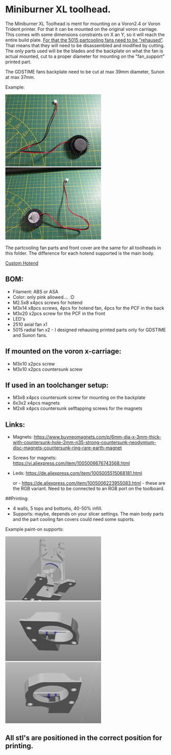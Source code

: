 # Miniburner XL toolhead.

The Miniburner XL Toolhead is ment for mounting on a Voron2.4 or Voron Trident printer. For that it can be mounted on the original voron carriage. This comes with some dimensions constraints on X an Y, so it will reach the entire build plate. [For that the 5015 partcooling fans need to be "rehaused"](https://youtu.be/SxsvMOHyB7k). That means that they will need to be disassembled and modified by cutting. The only parts used will be the blades and the backplate on what the fan is actual mounted, cut to a proper diameter for mounting on the "fan_support" printed part.

The GDSTIME fans backplate need to be cut at max 39mm diameter, Sunon at max 37mm.

Example:

<img src="../../Images/PartCooling_Fan_01.jpg" width="300" />  <img src="../../Images/PartCooling_Fan_02.jpg" width="300" />

The partcooling fan parts and front cover are the same for all toolheads in this folder. The difference for each hotend supported is the main body.

[Custom Hotend](../For_Volcano_Lenght_Nozzle/Custom_Hotend.md)

## BOM:
- Filament: ABS or ASA
- Color: only pink allowed.... :D
- M2.5x8 x4pcs  screws for hotend
- M3x14  x8pcs  screws, 4pcs for hotend fan, 4pcs for the PCF in the back
- M3x20  x2pcs  screw for the PCF in the front
- LED's
- 2510 axial fan x1
- 5015 radial fan x2 - I designed rehausing printed parts only for GDSTIME and Sunon fans.

## If mounted on the voron x-carriage:
- M3x10  x2pcs screw
- M3x10  x2pcs countersunk screw

## If used in an toolchanger setup:
- M3x8   x4pcs countersunk screw for mounting on the backplate
- 6x3x2  x4pcs magnets
- M2x8   x4pcs countersunk selftapping screws for the magnets

## Links:
- Magnets:  https://www.buyneomagnets.com/p/6mm-dia-x-3mm-thick-with-countersunk-hole-2mm-n35-strong-countersunk-neodymium-disc-magnets-countersunk-ring-rare-earth-magnet
- Screws for magnets: https://vi.aliexpress.com/item/1005006676743568.html
- Leds:  https://de.aliexpress.com/item/1005005515068181.html

  or - https://de.aliexpress.com/item/1005006223955083.html - these are the RGB variant. Need to be connected to an RGB port on the toolboard.

##Printing:
- 4 walls, 5 tops and bottoms, 40-50% infill.
- Supports: maybe, depends on your slicer settings. The main body parts and the part cooling fan covers could need some suports.

Example paint-on supports:

<img src="../../Images/Paint-On_Supports_01.jpg" width="300" />  <img src="../../Images/Paint-On_Supports_02.jpg" width="300" />  <img src="../../Images/Paint-On_Supports_03.jpg" width="300" />

## All stl's are positioned in the correct position for printing.







